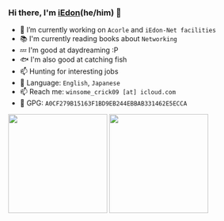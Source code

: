 ### Hi there, I'm [iEdon](https://iedon.com)(he/him) 👋

- 🔭 I’m currently working on ```Acorle``` and ```iEdon-Net facilities```
- 📚 I'm currently reading books about ```Networking```
- 💤 I'm good at daydreaming :P
- 🐟 I'm also good at catching fish
- 📫 Hunting for interesting jobs
- 💬 Language: ```English```, ```Japanese```
- 📫 Reach me: ```winsome_crick09 [at] icloud.com```
- 🔑 GPG: ```A0CF279B15163F1BD9EB244EBBAB331462E5ECCA```


<div class="half">
  <img src="https://github-readme-stats-iedon.vercel.app/api?username=iedon&show_icons=true&theme=algolia" height="200"></img></a>
  <img src="https://github-readme-stats-iedon.vercel.app/api/top-langs/?username=iedon&theme=algolia" height="200"></img>
</div>
